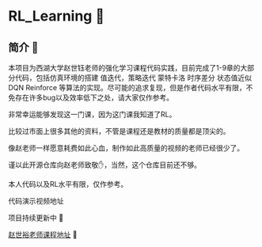 # RL_Learning 🎉️

## 简介 📖

本项目为西湖大学赵世钰老师的强化学习课程代码实践，目前完成了1-9章的大部分代码，包括仿真环境的搭建 值迭代，策略迭代 蒙特卡洛 时序差分 状态值近似 DQN Reinforce 等算法的实现。尽可能的追求复现，但是作者代码水平有限，不免存在许多bug以及效率低下之处，请大家仅作参考。

非常幸运能够发现这一门课，因为这门课我知道了RL。

比较过市面上很多其他的资料，不管是课程还是教材的质量都是顶尖的。

像赵老师一样愿意耗费如此心血，制作如此高质量的视频的老师已经很少了。

谨以此开源仓库向赵老师致敬✋，当然，这个仓库目前还不够。

本人代码以及RL水平有限，仅作参考。

代码演示视频地址

项目持续更新中 🚶

[赵世裕老师课程地址](https://www.bilibili.com/video/BV1sd4y167NS) 💌
